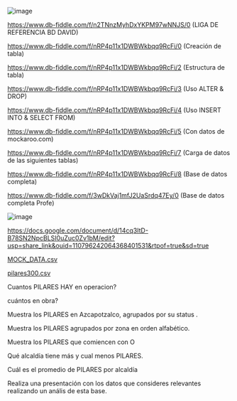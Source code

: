 ![image](https://user-images.githubusercontent.com/91554777/235196884-6cfb1909-3699-4c0f-ad0f-09ff27471105.png)

https://www.db-fiddle.com/f/n2TNnzMyhDxYKPM97wNNJS/0 (LIGA DE REFERENCIA BD DAVID)

https://www.db-fiddle.com/f/nRP4p11x1DWBWkbqq9RcFi/0 (Creación de tabla)

https://www.db-fiddle.com/f/nRP4p11x1DWBWkbqq9RcFi/2 (Estructura de tabla)

https://www.db-fiddle.com/f/nRP4p11x1DWBWkbqq9RcFi/3 (Uso ALTER & DROP)

https://www.db-fiddle.com/f/nRP4p11x1DWBWkbqq9RcFi/4 (Uso INSERT INTO & SELECT FROM)

https://www.db-fiddle.com/f/nRP4p11x1DWBWkbqq9RcFi/5 (Con datos de mockaroo.com) 

https://www.db-fiddle.com/f/nRP4p11x1DWBWkbqq9RcFi/7 (Carga de datos de las siguientes tablas)

https://www.db-fiddle.com/f/nRP4p11x1DWBWkbqq9RcFi/8 (Base de datos completa)

https://www.db-fiddle.com/f/3wDkVaj1mfJ2UaSrdq47Ey/0 (Base de datos completa Profe)

![image](https://user-images.githubusercontent.com/91554777/235502032-0d8f2296-5816-422b-93b5-be9def027bad.png)


https://docs.google.com/document/d/14cq3ItD-B78SN2NpcBLSI0uZuc0Zv1bM/edit?usp=share_link&ouid=110796242064368401531&rtpof=true&sd=true


[MOCK_DATA.csv](https://github.com/escuelaDeCodigoMargaritaMaza/Base_de_Datos/files/11403101/MOCK_DATA.csv)

[pilares300.csv](https://github.com/escuelaDeCodigoMargaritaMaza/Base_de_Datos/files/11403113/pilares300.csv)

Cuantos PILARES HAY en operacion?

cuántos en obra?

Muestra los PILARES en Azcapotzalco, agrupados por su status .

Muestra los PILARES agrupados por zona en orden alfabético.

Muestra los PILARES que comiencen con O

Qué alcaldía tiene más y cual menos PILARES.

Cuál es el promedio de PILARES por alcaldía

Realiza una presentación con los datos que consideres relevantes realizando un anális de esta base.



